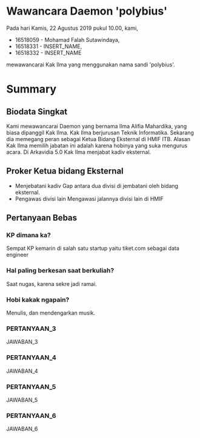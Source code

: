 # Wawancara Daemon 'polybius'
Pada hari Kamis, 22 Agustus 2019 pukul 10.00, kami,
- 16518059 - Mohamad Falah Sutawindaya,
- 16518331 - INSERT_NAME,
- 16518332 - INSERT_NAME

mewawancarai Kak Ilma yang menggunakan nama sandi 'polybius'.

# Summary
## Biodata Singkat
Kami mewawancarai Daemon yang bernama Ilma Alifia Mahardika, yang biasa dipanggil Kak Ilma. Kak Ilma berjurusan Teknik Informatika. Sekarang dia memegang peran sebagai Ketua Bidang Eksternal di HMIF ITB. Alasan Kak Ilma memilih jabatan ini adalah karena hobinya yang suka mengurus acara. 
Di Arkavidia 5.0 Kak Ilma menjabat kadiv eksternal.

## Proker Ketua bidang Eksternal
* Menjebatani kadiv
Gap antara dua divisi di jembatani oleh bidang eksternal.
* Pengawas divisi lain
Mengawasi jalannya divisi lain di HMIF

## Pertanyaan Bebas
### KP dimana ka?
Sempat KP kemarin di salah satu startup yaitu tiket.com sebagai data engineer 
 

### Hal paling berkesan saat berkuliah?
Saat nugas, karena sekre jadi ramai.

### Hobi kakak ngapain?
Menulis, dan mendengarkan musik.


### PERTANYAAN_3
  JAWABAN_3

### PERTANYAAN_4
  JAWABAN_4

### PERTANYAAN_5
  JAWABAN_5
  
### PERTANYAAN_6
  JAWABAN_6
